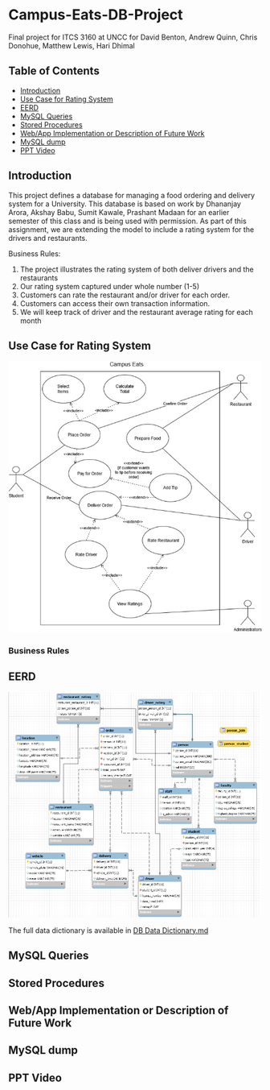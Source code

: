 # Campus-Eats-DB-Project <!-- omit in toc -->

Final project for ITCS 3160 at UNCC for David Benton, Andrew Quinn, Chris Donohue, Matthew Lewis, Hari Dhimal

## Table of Contents <!-- omit in toc -->

- [Introduction](#introduction)
- [Use Case for Rating System](#use-case-for-rating-system)
- [EERD](#eerd)
- [MySQL Queries](#mysql-queries)
- [Stored Procedures](#stored-procedures)
- [Web/App Implementation or Description of Future Work](#webapp-implementation-or-description-of-future-work)
- [MySQL dump](#mysql-dump)
- [PPT Video](#ppt-video)

## Introduction

This project defines a database for managing a food ordering and delivery system for a University. This database is based on work by Dhananjay Arora, Akshay Babu, Sumit Kawale, Prashant Madaan for an earlier semester of this class and is being used with permission. As part of this assignment, we are extending the model to include a rating system for the drivers and restaurants. 

Business Rules:
1)    The project illustrates the rating system of both deliver drivers and the restaurants
2)    Our rating system captured under whole number (1-5)
3)    Customers can rate the restaurant and/or driver for each order. 
4)    Customers can access their own transaction information.
5)    We will keep track of driver and the restaurant average rating for each month

## Use Case for Rating System
![Use Case Diagram For Campus Eats Database](https://github.com/bentondavidl/Campus-Eats-DB-Project/blob/main/images/CampusEats_UseCAse.jpg)
### Business Rules

## EERD

![EERD For Campus Eats Database](https://github.com/bentondavidl/Campus-Eats-DB-Project/blob/main/images/CampusEats%20EERD.png)

The full data dictionary is available in [DB Data Dictionary.md](https://github.com/bentondavidl/Campus-Eats-DB-Project/blob/main/DB%20Data%20Dictionary.md)

## MySQL Queries

## Stored Procedures

## Web/App Implementation or Description of Future Work

## MySQL dump

## PPT Video
